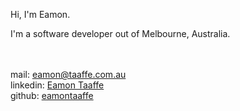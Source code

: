 Hi, I'm Eamon.

I'm a software developer out of Melbourne, Australia.

<br /><br />mail: [eamon@taaffe.com.au](mailto:eamon@taaffe.com.au)<br /> 
linkedin: [Eamon Taaffe](http://linkedin.com/in/eamontaaffe)<br />
github: [eamontaaffe](http://github.com/eamontaaffe)